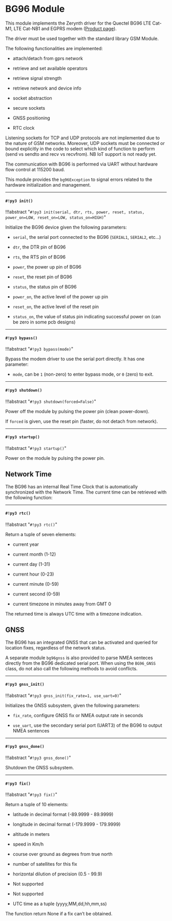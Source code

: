 # BG96 Module

This module implements the Zerynth driver for the Quectel BG96 LTE Cat-M1, LTE Cat-NB1 and EGPRS modem ([Product page](https://www.quectel.com/product/bg96.htm)).

The driver must be used together with the standard library GSM Module.

The following functionalities are implemented:


* attach/detach from gprs network


* retrieve and set available operators


* retrieve signal strength


* retrieve network and device info


* socket abstraction


* secure sockets


* GNSS positioning


* RTC clock

Listening sockets for TCP and UDP protocols are not implemented due to the nature of GSM networks.
Moreover, UDP sockets must be connected or bound explicitly in the code to select which kind of function to perform (send vs sendto and recv vs recvfrom).
NB IoT support is not ready yet.

The communication with BG96 is performed via UART without hardware flow control at 115200 baud.

This module provides the `bg96Exception` to signal errors related to the hardware initialization and management.


---
#### `#!py3 init()`

!!!abstract "`#!py3 init(serial, dtr, rts, power, reset, status, power_on=LOW, reset_on=LOW, status_on=HIGH)`"

Initialize the BG96 device given the following parameters:


* ```serial```, the serial port connected to the BG96 (`SERIAL1`, `SERIAL2`, etc…)


* ```dtr```, the DTR pin of BG96


* ```rts```, the RTS pin of BG96


* ```power```, the power up pin of BG96


* ```reset```, the reset pin of BG96


* ```status```, the status pin of BG96


* ```power_on```, the active level of the power up pin


* ```reset_on```, the active level of the reset pin


* ```status_on```, the value of status pin indicating successful power on (can be zero in some pcb designs)


---
#### `#!py3 bypass()`

!!!abstract "`#!py3 bypass(mode)`"

Bypass the modem driver to use the serial port directly. It has one parameter:


* ```mode```, can be ```1``` (non-zero) to enter bypass mode, or ```0``` (zero) to exit.


---
#### `#!py3 shutdown()`

!!!abstract "`#!py3 shutdown(forced=False)`"

Power off the module by pulsing the power pin (clean power-down).

If ```forced``` is given, use the reset pin (faster, do not detach from network).


---
#### `#!py3 startup()`

!!!abstract "`#!py3 startup()`"

Power on the module by pulsing the power pin.

## Network Time

The BG96 has an internal Real Time Clock that is automatically synchronized with the Network Time.
The current time can be retrieved with the following function:


---
#### `#!py3 rtc()`

!!!abstract "`#!py3 rtc()`"

Return a tuple of seven elements:


* current year


* current month (1-12)


* current day (1-31)


* current hour (0-23)


* current minute (0-59)


* current second (0-59)


* current timezone in minutes away from GMT 0

The returned time is always UTC time with a timezone indication.

## GNSS

The BG96 has an integrated GNSS that can be activated and queried for location fixes, regardless of the network status.

A separate module `bg96gnss` is also provided to parse NMEA senteces directly from the BG96 dedicated serial port.
When using the `BG96_GNSS` class, do not also call the following methods to avoid conflicts.


---
#### `#!py3 gnss_init()`

!!!abstract "`#!py3 gnss_init(fix_rate=1, use_uart=0)`"

Initializes the GNSS subsystem, given the following parameters:


* ```fix_rate```, configure GNSS fix or NMEA output rate in seconds


* ```use_uart```, use the secondary serial port (UART3) of the BG96 to output NMEA sentences


---
#### `#!py3 gnss_done()`

!!!abstract "`#!py3 gnss_done()`"

Shutdown the GNSS subsystem.


---
#### `#!py3 fix()`

!!!abstract "`#!py3 fix()`"

Return a tuple of 10 elements:


* latitude in decimal format (-89.9999 - 89.9999)


* longitude in decimal format (-179.9999 - 179.9999)


* altitude in meters


* speed in Km/h


* course over ground as degrees from true north


* number of satellites for this fix


* horizontal dilution of precision (0.5 - 99.9)


* Not supported


* Not supported


* UTC time as a tuple (yyyy,MM,dd,hh,mm,ss)

The function return None if a fix can’t be obtained.
